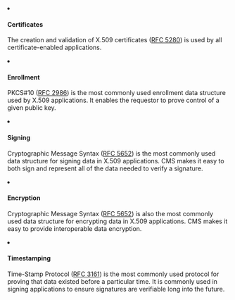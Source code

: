 <li>

#### Certificates

The creation and validation of X.509 certificates ([RFC 5280](https://datatracker.ietf.org/doc/html/rfc5280)) is used by all certificate-enabled applications.

</li>

<li>

#### Enrollment

PKCS#10 ([RFC 2986](https://datatracker.ietf.org/doc/html/rfc2986)) is the most commonly used enrollment data structure used by X.509 applications. It enables the requestor to prove control of a given public key.

</li>

<li>

#### Signing

Cryptographic Message Syntax ([RFC 5652](https://datatracker.ietf.org/doc/html/rfc5652)) is the most commonly used data structure for signing data in X.509 applications. CMS makes it easy to both sign and represent all of the data needed to verify a signature.

</li>

<li>

#### Encryption

Cryptographic Message Syntax ([RFC 5652](https://datatracker.ietf.org/doc/html/rfc5652)) is also the most commonly used data structure for encrypting data in X.509 applications. CMS makes it easy to provide interoperable data encryption.

</li>

<li>

#### Timestamping

Time-Stamp Protocol ([RFC 3161](https://www.ietf.org/rfc/rfc3161.txt)) is the most commonly used protocol for proving that data existed before a particular time. It is commonly used in signing applications to ensure signatures are verifiable long into the future.

</li>

